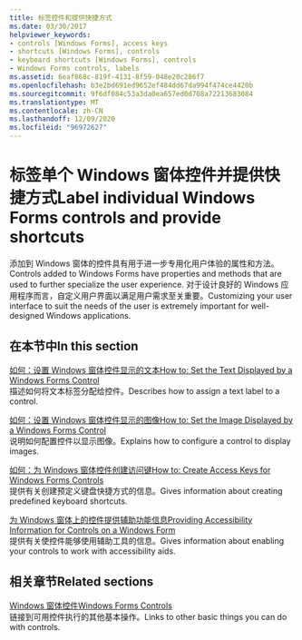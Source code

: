 ```yaml
---
title: 标签控件和提供快捷方式
ms.date: 03/30/2017
helpviewer_keywords:
- controls [Windows Forms], access keys
- shortcuts [Windows Forms], controls
- keyboard shortcuts [Windows Forms], controls
- Windows Forms controls, labels
ms.assetid: 6eaf868c-819f-4131-8f59-048e20c286f7
ms.openlocfilehash: b3e2bd691ed9652ef484dd67da994f474ce4420b
ms.sourcegitcommit: 9f6df084c53a3da0ea657ed0d708a72213683084
ms.translationtype: MT
ms.contentlocale: zh-CN
ms.lasthandoff: 12/09/2020
ms.locfileid: "96972627"
---
```

# <a name="label-individual-windows-forms-controls-and-provide-shortcuts"></a><span data-ttu-id="ccbcf-102">标签单个 Windows 窗体控件并提供快捷方式</span><span class="sxs-lookup"><span data-stu-id="ccbcf-102">Label individual Windows Forms controls and provide shortcuts</span></span>

<span data-ttu-id="ccbcf-103">添加到 Windows 窗体的控件具有用于进一步专用化用户体验的属性和方法。</span><span class="sxs-lookup"><span data-stu-id="ccbcf-103">Controls added to Windows Forms have properties and methods that are used to further specialize the user experience.</span></span> <span data-ttu-id="ccbcf-104">对于设计良好的 Windows 应用程序而言，自定义用户界面以满足用户需求至关重要。</span><span class="sxs-lookup"><span data-stu-id="ccbcf-104">Customizing your user interface to suit the needs of the user is extremely important for well-designed Windows applications.</span></span>

## <a name="in-this-section"></a><span data-ttu-id="ccbcf-105">在本节中</span><span class="sxs-lookup"><span data-stu-id="ccbcf-105">In this section</span></span>

<span data-ttu-id="ccbcf-106">[如何：设置 Windows 窗体控件显示的文本](how-to-set-the-text-displayed-by-a-windows-forms-control.md)</span><span class="sxs-lookup"><span data-stu-id="ccbcf-106">[How to: Set the Text Displayed by a Windows Forms Control](how-to-set-the-text-displayed-by-a-windows-forms-control.md)</span></span>\
<span data-ttu-id="ccbcf-107">描述如何将文本标签分配给控件。</span><span class="sxs-lookup"><span data-stu-id="ccbcf-107">Describes how to assign a text label to a control.</span></span>

<span data-ttu-id="ccbcf-108">[如何：设置 Windows 窗体控件显示的图像](how-to-set-the-image-displayed-by-a-windows-forms-control.md)</span><span class="sxs-lookup"><span data-stu-id="ccbcf-108">[How to: Set the Image Displayed by a Windows Forms Control](how-to-set-the-image-displayed-by-a-windows-forms-control.md)</span></span>\
<span data-ttu-id="ccbcf-109">说明如何配置控件以显示图像。</span><span class="sxs-lookup"><span data-stu-id="ccbcf-109">Explains how to configure a control to display images.</span></span>

<span data-ttu-id="ccbcf-110">[如何：为 Windows 窗体控件创建访问键](how-to-create-access-keys-for-windows-forms-controls.md)</span><span class="sxs-lookup"><span data-stu-id="ccbcf-110">[How to: Create Access Keys for Windows Forms Controls](how-to-create-access-keys-for-windows-forms-controls.md)</span></span>\
<span data-ttu-id="ccbcf-111">提供有关创建预定义键盘快捷方式的信息。</span><span class="sxs-lookup"><span data-stu-id="ccbcf-111">Gives information about creating predefined keyboard shortcuts.</span></span>

<span data-ttu-id="ccbcf-112">[为 Windows 窗体上的控件提供辅助功能信息](providing-accessibility-information-for-controls-on-a-windows-form.md)</span><span class="sxs-lookup"><span data-stu-id="ccbcf-112">[Providing Accessibility Information for Controls on a Windows Form](providing-accessibility-information-for-controls-on-a-windows-form.md)</span></span>\
<span data-ttu-id="ccbcf-113">提供有关使控件能够使用辅助工具的信息。</span><span class="sxs-lookup"><span data-stu-id="ccbcf-113">Gives information about enabling your controls to work with accessibility aids.</span></span>

## <a name="related-sections"></a><span data-ttu-id="ccbcf-114">相关章节</span><span class="sxs-lookup"><span data-stu-id="ccbcf-114">Related sections</span></span>

<span data-ttu-id="ccbcf-115">[Windows 窗体控件](index.md)</span><span class="sxs-lookup"><span data-stu-id="ccbcf-115">[Windows Forms Controls](index.md)</span></span>\
<span data-ttu-id="ccbcf-116">链接到可用控件执行的其他基本操作。</span><span class="sxs-lookup"><span data-stu-id="ccbcf-116">Links to other basic things you can do with controls.</span></span>
